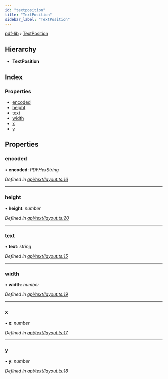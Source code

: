 ```yaml
---
id: "textposition"
title: "TextPosition"
sidebar_label: "TextPosition"
---
```


[pdf-lib](../index.md) › [TextPosition](textposition.md)

## Hierarchy

* **TextPosition**

## Index

### Properties

* [encoded](textposition.md#encoded)
* [height](textposition.md#height)
* [text](textposition.md#text)
* [width](textposition.md#width)
* [x](textposition.md#x)
* [y](textposition.md#y)

## Properties

###  encoded

• **encoded**: *PDFHexString*

*Defined in [api/text/layout.ts:16](https://github.com/Hopding/pdf-lib/blob/d213f92/src/api/text/layout.ts#L16)*

___

###  height

• **height**: *number*

*Defined in [api/text/layout.ts:20](https://github.com/Hopding/pdf-lib/blob/d213f92/src/api/text/layout.ts#L20)*

___

###  text

• **text**: *string*

*Defined in [api/text/layout.ts:15](https://github.com/Hopding/pdf-lib/blob/d213f92/src/api/text/layout.ts#L15)*

___

###  width

• **width**: *number*

*Defined in [api/text/layout.ts:19](https://github.com/Hopding/pdf-lib/blob/d213f92/src/api/text/layout.ts#L19)*

___

###  x

• **x**: *number*

*Defined in [api/text/layout.ts:17](https://github.com/Hopding/pdf-lib/blob/d213f92/src/api/text/layout.ts#L17)*

___

###  y

• **y**: *number*

*Defined in [api/text/layout.ts:18](https://github.com/Hopding/pdf-lib/blob/d213f92/src/api/text/layout.ts#L18)*
